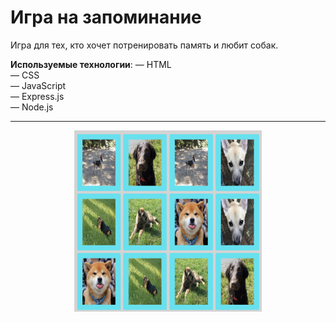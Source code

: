 <h1>Игра на запоминание</h1>

Игра для тех, кто хочет потренировать память и любит собак. <br>

<strong>Используемые технологии</strong>: 
— HTML<br>
— CSS<br>
— JavaScript<br>
— Express.js<br>
— Node.js<br>

<hr>

<p align="center">
  <img src="public/images/game-concentration.png" width="300" alt="Список всех задач">
</p>

